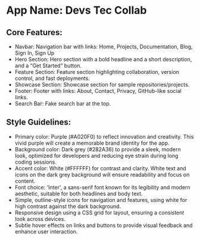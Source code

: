 # **App Name**: Devs Tec Collab

## Core Features:

- Navbar: Navigation bar with links: Home, Projects, Documentation, Blog, Sign In, Sign Up
- Hero Section: Hero section with a bold headline and a short description, and a “Get Started” button.
- Feature Section: Feature section highlighting collaboration, version control, and fast deployments.
- Showcase Section: Showcase section for sample repositories/projects.
- Footer: Footer with links: About, Contact, Privacy, GitHub-like social links.
- Search Bar: Fake search bar at the top.

## Style Guidelines:

- Primary color: Purple (#A020F0) to reflect innovation and creativity. This vivid purple will create a memorable brand identity for the app.
- Background color: Dark grey (#282A36) to provide a sleek, modern look, optimized for developers and reducing eye strain during long coding sessions.
- Accent color: White (#FFFFFF) for contrast and clarity.  White text and icons on the dark grey background will ensure readability and focus on content.
- Font choice: 'Inter', a sans-serif font known for its legibility and modern aesthetic, suitable for both headlines and body text.
- Simple, outline-style icons for navigation and features, using white for high contrast against the dark background.
- Responsive design using a CSS grid for layout, ensuring a consistent look across devices.
- Subtle hover effects on links and buttons to provide visual feedback and enhance user interaction.